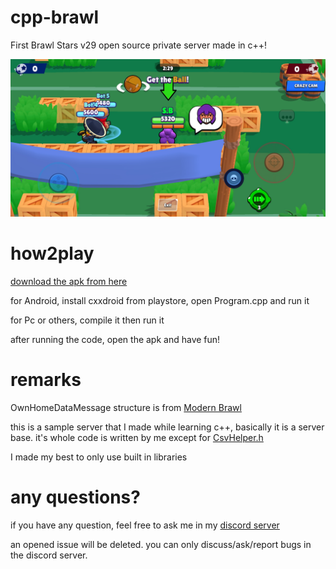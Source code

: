 # cpp-brawl
First Brawl Stars v29 open source private server made in c++! 

![GamePlay](GamePlay/gameplay.jpg)
# how2play
[download the apk from here](https://www.mediafire.com/file/366j54deggto6nj/cpp-brawl.apk/file) 

for Android, install cxxdroid from playstore, open Program.cpp and run it

for Pc or others, compile it then run it

after running the code, open the apk and have fun! 
# remarks
OwnHomeDataMessage structure is from [Modern Brawl](https://github.com/PhoenixFire6934/Modern-Brawl) 

this is a sample server that I made while learning c++, basically it is a server base.
it's whole code is written by me except for [CsvHelper.h](https://github.com/ben-strasser/fast-cpp-csv-parser) 

I made my best to only use built in libraries
# any questions? 
if you have any question, feel free to ask me in my [discord server](https://discord.gg/b2ejYcJjqA)

an  opened issue will be deleted. you can only discuss/ask/report bugs in the discord server.
